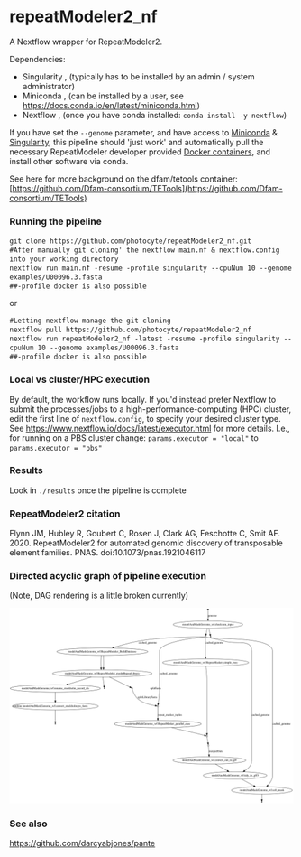 # repeatModeler2_nf
A Nextflow wrapper for RepeatModeler2.

Dependencies:
* Singularity , (typically has to be installed by an admin / system administrator)
* Miniconda , (can be installed by a user, see https://docs.conda.io/en/latest/miniconda.html)
* Nextflow , (once you have conda installed: `conda install -y nextflow`)

If you have set the `--genome` parameter, and have access to [Miniconda](https://docs.conda.io/en/latest/miniconda.html) & [Singularity](https://sylabs.io/singularity/), this pipeline should 'just work' and automatically pull the necessary RepeatModeler developer provided [Docker containers](https://hub.docker.com/r/dfam/tetools), and install other software via conda.

See here for more background on the dfam/tetools container: [https://github.com/Dfam-consortium/TETools](https://github.com/Dfam-consortium/TETools)

### Running the pipeline
```
git clone https://github.com/photocyte/repeatModeler2_nf.git
#After manually git cloning' the nextflow main.nf & nextflow.config into your working directory
nextflow run main.nf -resume -profile singularity --cpuNum 10 --genome examples/U00096.3.fasta
##-profile docker is also possible
```
or

```
#Letting nextflow manage the git cloning
nextflow pull https://github.com/photocyte/repeatModeler2_nf
nextflow run repeatModeler2_nf -latest -resume -profile singularity --cpuNum 10 --genome examples/U00096.3.fasta 
##-profile docker is also possible
```

### Local vs cluster/HPC execution
By default, the workflow runs locally. If you'd instead prefer Nextflow to submit the processes/jobs to a high-performance-computing (HPC) cluster, edit the first line of `nextflow.config`, to specify your desired cluster type. See https://www.nextflow.io/docs/latest/executor.html for more details. I.e., for running on a PBS cluster change:
`params.executor = "local"` to `params.executor = "pbs"`

### Results
 Look in `./results` once the pipeline is complete

### RepeatModeler2 citation
Flynn JM, Hubley R, Goubert C, Rosen J, Clark AG, Feschotte C, Smit AF. 2020. RepeatModeler2 for automated genomic discovery of transposable element families. PNAS. doi:10.1073/pnas.1921046117

### Directed acyclic graph of pipeline execution
(Note, DAG rendering is a little broken currently)

![Directed acyclic graph for program execution](./results/dag.svg)

### See also
https://github.com/darcyabjones/pante

